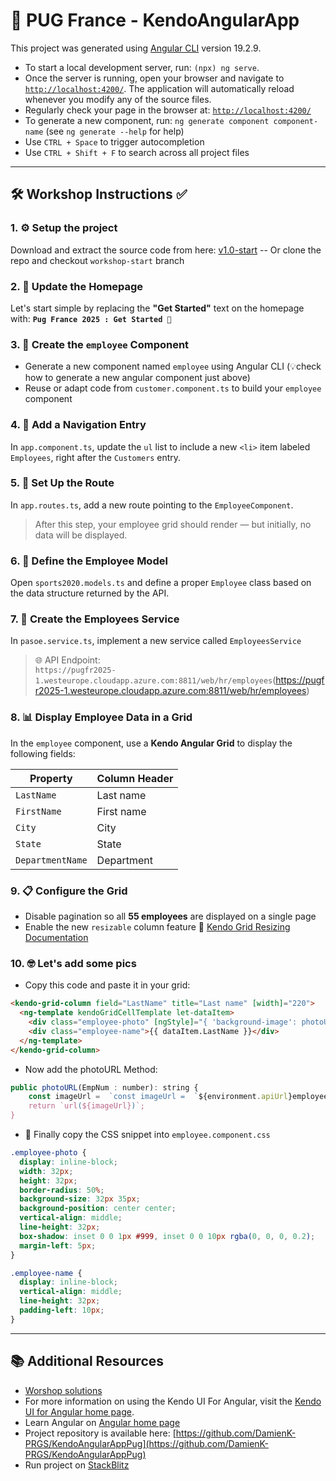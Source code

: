 # 🚀 PUG France - KendoAngularApp

This project was generated using [Angular CLI](https://github.com/angular/angular-cli) version 19.2.9.


- To start a local development server, run: `(npx) ng serve`.
- Once the server is running, open your browser and navigate to [`http://localhost:4200/`](http://localhost:4200/). The application will automatically reload whenever you modify any of the source files.
- Regularly check your page in the browser at: [`http://localhost:4200/`](http://localhost:4200/)
- To generate a new component, run: `ng generate component component-name` (see `ng generate --help` for help)
- Use `CTRL + Space` to trigger autocompletion
- Use `CTRL + Shift + F` to search across all project files

---

## 🛠️ Workshop Instructions ✅

### 1. ⚙️ Setup the project
Download and extract the source code from here: [v1.0-start](https://github.com/DamienK-PRGS/KendoAngularAppPug/releases/tag/v1.0-start) -- Or clone the repo and checkout `workshop-start` branch

### 2. 🚀 Update the Homepage
Let's start simple by replacing the **"Get Started"** text on the homepage with:  **`Pug France 2025 : Get Started 🚀`**

### 3. 🧩 Create the `employee` Component
- Generate a new component named `employee` using Angular CLI (💡check how to generate a new angular component just above)
- Reuse or adapt code from `customer.component.ts` to build your `employee` component

### 4. 📄 Add a Navigation Entry
In `app.component.ts`, update the `ul` list to include a new `<li>` item labeled `Employees`, right after the `Customers` entry.

### 5. 🧭 Set Up the Route
In `app.routes.ts`, add a new route pointing to the `EmployeeComponent`.  
> After this step, your employee grid should render — but initially, no data will be displayed.

### 6. 🧬 Define the Employee Model
Open `sports2020.models.ts` and define a proper `Employee` class based on the data structure returned by the API.

### 7. 🔧 Create the Employees Service
In `pasoe.service.ts`, implement a new service called `EmployeesService`  
> 🌐 API Endpoint:  
> `https://pugfr2025-1.westeurope.cloudapp.azure.com:8811/web/hr/employees`(https://pugfr2025-1.westeurope.cloudapp.azure.com:8811/web/hr/employees)

### 8. 📊 Display Employee Data in a Grid
In the `employee` component, use a **Kendo Angular Grid** to display the following fields:

| Property         | Column Header   |
|------------------|-----------------|
| `LastName`       | Last name       |
| `FirstName`      | First name      |
| `City`           | City            |
| `State`          | State           |
| `DepartmentName` | Department      |

### 9. 📋 Configure the Grid
- Disable pagination so all **55 employees** are displayed on a single page
- Enable the new `resizable` column feature 🔗 [Kendo Grid Resizing Documentation](https://www.telerik.com/kendo-angular-ui/components/grid/resizing-the-grid)

### 10. 🤓 Let's add some pics
- Copy this code and paste it in your grid:
```html
<kendo-grid-column field="LastName" title="Last name" [width]="220">
  <ng-template kendoGridCellTemplate let-dataItem>
    <div class="employee-photo" [ngStyle]="{ 'background-image': photoURL(dataItem.EmpNum) }"></div>
    <div class="employee-name">{{ dataItem.LastName }}</div>
  </ng-template>
</kendo-grid-column>
```       
- Now add the photoURL Method: 
```javascript
public photoURL(EmpNum : number): string {
    const imageUrl =  `const imageUrl =  `${environment.apiUrl}employees/${EmpNum}/profilepic`;`;
    return `url(${imageUrl})`;
}
```    
- 🎨 Finally copy the CSS snippet into `employee.component.css`

```css
.employee-photo {
  display: inline-block;
  width: 32px;
  height: 32px;
  border-radius: 50%;
  background-size: 32px 35px;
  background-position: center center;
  vertical-align: middle;
  line-height: 32px;
  box-shadow: inset 0 0 1px #999, inset 0 0 10px rgba(0, 0, 0, 0.2);
  margin-left: 5px;
}

.employee-name {
  display: inline-block;
  vertical-align: middle;
  line-height: 32px;
  padding-left: 10px;
}
```

---
  


 

## 📚 Additional Resources
- [Worshop solutions](https://github.com/DamienK-PRGS/KendoAngularAppPug/releases/tag/v1.0-end)
- For more information on using the Kendo UI For Angular, visit the [Kendo UI for Angular home page](https://www.telerik.com/kendo-angular-ui).
- Learn Angular on [Angular home page](https://angular.dev/)
- Project repository is available here: [https://github.com/DamienK-PRGS/KendoAngularAppPug](https://github.com/DamienK-PRGS/KendoAngularAppPug)
- Run project on [StackBlitz](https://stackblitz.com/github/DamienK-PRGS/KendoAngularAppPug)



